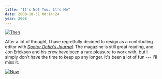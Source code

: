 ```yaml
---
title: "It's Not You, It's Me"
date: 2008-10-31 08:14:24
year: 2008
---
```

<a href="http://www.ddj.com"><img src="{{site.github.url}}/files/2008/10/ddj-old.png" alt="Then" border="0" /></a>

After a lot of thought, I have regretfully decided to resign as a contributing editor with <a href="http://www.ddj.com"><em>Doctor Dobb's Journal</em></a>. The magazine is still great reading, and Jon Erickson and his crew have been a rare pleasure to work with, but I simply don't have the time to keep up any longer. It's been a lot of fun --- I'll miss it.

<a href="http://www.ddj.com"><img src="{{site.github.url}}/files/2008/10/ddj-new.png" alt="Now" border="0" /></a>
